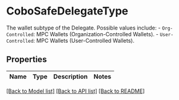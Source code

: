 # CoboSafeDelegateType

The wallet subtype of the Delegate. Possible values include: - `Org-Controlled`: MPC Wallets (Organization-Controlled Wallets). - `User-Controlled`: MPC Wallets (User-Controlled Wallets). 

## Properties

Name | Type | Description | Notes
------------ | ------------- | ------------- | -------------

[[Back to Model list]](../README.md#documentation-for-models) [[Back to API list]](../README.md#documentation-for-api-endpoints) [[Back to README]](../README.md)


